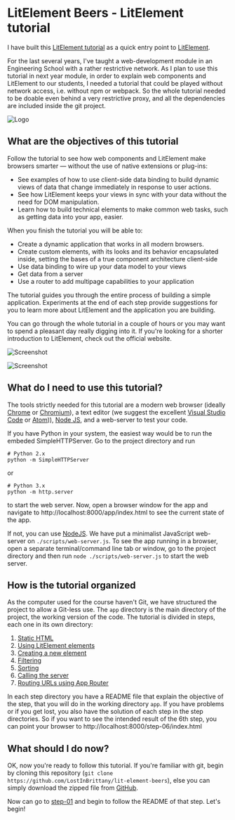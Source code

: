# LitElement Beers - LitElement tutorial

I have built this [LitElement tutorial](https://github.com/LostInBrittany/lit-element-beers) as a quick entry point to [LitElement](https://lit-element.polymer-project.org/). 

For the last several years, I've taught a web-development module in an Engineering School with a rather restrictive network. As I plan to use this tutorial in next year module, in order to explain web components and LitElement to our students, I needed a tutorial that could be played without network access, i.e. without npm or webpack. So the whole tutorial needed to be doable even behind a very restrictive proxy, and all the dependencies are included inside the git project.

![Logo](/img/logo-500px.png)


## What are the objectives of this tutorial

Follow the tutorial to see how web components and LitElement make browsers smarter — without the use of native extensions or plug-ins:

+ See examples of how to use client-side data binding to build dynamic views of data that change immediately in response to user actions.
+ See how LitElement keeps your views in sync with your data without the need for DOM manipulation.
+ Learn how to build technical elements to make common web tasks, such as getting data into your app, easier.

When you finish the tutorial you will be able to:

+ Create a dynamic application that works in all modern browsers.
+ Create custom elements, with its looks and its behavior encapsulated inside, setting the bases of a true component architecture client-side
+ Use data binding to wire up your data model to your views
+ Get data from a server
+ Use a router to add multipage capabilities to your application

The tutorial guides you through the entire process of building a simple application. Experiments at the end of each step provide suggestions for you to learn more about LitElement and the application you are building.

You can go through the whole tutorial in a couple of hours or you may want to spend a pleasant day really digging into it. If you're looking for a shorter introduction to LitElement, check out the official website.

![Screenshot](./img/lit-element-beers-final.jpg)  

![Screenshot](./img/lit-element-beers-final-details.jpg)


## What do I need to use this tutorial?

The tools strictly needed for this tutorial are a modern web browser (ideally [Chrome](https://www.google.com/chrome/) or [Chromium](https://www.chromium.org/)), a text editor (we suggest the excellent [Visual Studio Code](https://code.visualstudio.com/) or [Atom](https://atom.io))), [Node JS](https://nodejs.org), and a web-server to test your code.

If you have Python in your system, the easiest way would be to run the embeded SimpleHTTPServer. Go to the project directory and run

```
# Python 2.x
python -m SimpleHTTPServer
```

or 

```
# Python 3.x
python -m http.server
```

to start the web server. Now, open a browser window for the app and navigate to http://localhost:8000/app/index.html to see the current state of the app.

If not, you can use [NodeJS](http://nodejs.org). We have put a minimalist JavaScript web-server on `./scripts/web-server.js`. To see the app running in a browser, open a separate terminal/command line tab or window, go to the project directory and then run `node ./scripts/web-server.js` to start the web server. 


## How is the tutorial organized 

As the computer used for the course haven't Git, we have structured the project to allow a Git-less use. The `app` directory is the main directory of the project, the working version of the code. The tutorial is divided in steps, each one in its own directory:

1. [Static HTML](./step-01/)
1. [Using LitElement elements](./step-02/)
1. [Creating a new element](./step-03/)
1. [Filtering](./step-04/)
1. [Sorting](./step-05/)
1. [Calling the server](./step-06/)
1. [Routing URLs using App Router](./step-07/)

In each step directory you have a README file that explain the objective of the step, that you will do in the working directory `app`. If you have problems or if you get lost, you also have the solution of each step in the step directories. So if you want to see the intended result of  the 6th step, you can point your browser to http://localhost:8000/step-06/index.html


## What should I do now?  

OK, now you're ready to follow this tutorial. If you're familiar with git, begin by cloning this repository (`git clone https://github.com/LostInBrittany/lit-element-beers`), else you can simply download the zipped file from [GitHub](https://github.com/LostInBrittany/lit-element-beers/archive/master.zip).

Now can go to [step-01](./step-01) and begin to follow the README of that step. Let's begin!